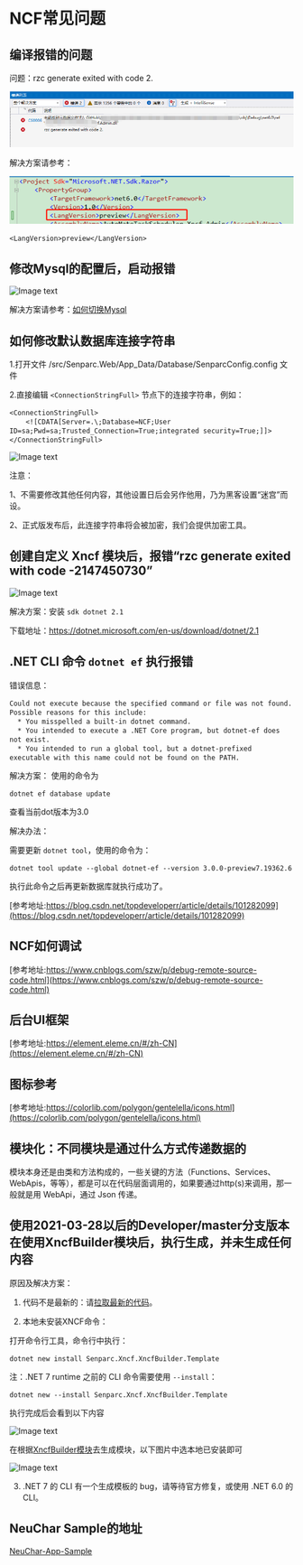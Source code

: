 # NCF常见问题

## 编译报错的问题

问题：rzc generate exited with code 2.

![Image text](./images/common_problem/xncf_builder_error_02.png)

解决方案请参考：

![Image text](./images/common_problem/xncf_builder_error_02_solution.png)

```
<LangVersion>preview</LangVersion>
```

## 修改Mysql的配置后，启动报错

![Image text](./images/common_problem/mysql_engine_error.png)

解决方案请参考：[如何切换Mysql](/start/database/appoint_database.html)

## 如何修改默认数据库连接字符串

1.打开文件 /src/Senparc.Web/App_Data/Database/SenparcConfig.config 文件

2.直接编辑 `<ConnectionStringFull>` 节点下的连接字符串，例如：

    <ConnectionStringFull>
        <![CDATA[Server=.\;Database=NCF;User ID=sa;Pwd=sa;Trusted_Connection=True;integrated security=True;]]>
    </ConnectionStringFull>

![Image text](./images/common_problem/modify_database_connectstring.png)

注意：

1、不需要修改其他任何内容，其他设置日后会另作他用，乃为黑客设置“迷宫”而设。

2、正式版发布后，此连接字符串将会被加密，我们会提供加密工具。

## 创建自定义 Xncf 模块后，报错“rzc generate exited with code -2147450730”
![Image text](./images/common_problem/xncf_builder_error.png)

解决方案：安装 `sdk dotnet 2.1`

下载地址：https://dotnet.microsoft.com/en-us/download/dotnet/2.1


## .NET CLI 命令 `dotnet ef` 执行报错

错误信息：
```
Could not execute because the specified command or file was not found.
Possible reasons for this include:
  * You misspelled a built-in dotnet command.
  * You intended to execute a .NET Core program, but dotnet-ef does not exist.
  * You intended to run a global tool, but a dotnet-prefixed executable with this name could not be found on the PATH.
```

解决方案：
使用的命令为
```
dotnet ef database update
```
查看当前dot版本为3.0

解决办法：

需要更新 `dotnet tool`，使用的命令为：
```
dotnet tool update --global dotnet-ef --version 3.0.0-preview7.19362.6
```
执行此命令之后再更新数据库就执行成功了。

[参考地址:https://blog.csdn.net/topdeveloperr/article/details/101282099](https://blog.csdn.net/topdeveloperr/article/details/101282099)

## NCF如何调试

[参考地址:https://www.cnblogs.com/szw/p/debug-remote-source-code.html](https://www.cnblogs.com/szw/p/debug-remote-source-code.html)

## 后台UI框架

[参考地址:https://element.eleme.cn/#/zh-CN](https://element.eleme.cn/#/zh-CN)

## 图标参考

[参考地址:https://colorlib.com/polygon/gentelella/icons.html](https://colorlib.com/polygon/gentelella/icons.html)

## 模块化：不同模块是通过什么方式传递数据的

模块本身还是由类和方法构成的，一些关键的方法（Functions、Services、WebApis，等等），都是可以在代码层面调用的，如果要通过http(s)来调用，那一般就是用 WebApi，通过 Json 传递。

## 使用2021-03-28以后的Developer/master分支版本在使用XncfBuilder模块后，执行生成，并未生成任何内容

原因及解决方案：

 1. 代码不是最新的：请[拉取最新的代码](/start/start-develop/get-ncf-template)。

 2. 本地未安装XNCF命令：

 打开命令行工具，命令行中执行：

```
dotnet new install Senparc.Xncf.XncfBuilder.Template
```

注：.NET 7 runtime 之前的 CLI 命令需要使用 `--install`：

```
dotnet new --install Senparc.Xncf.XncfBuilder.Template
```

执行完成后会看到以下内容

![Image text](./images/common_problem/generator_xncf_cli.png)

在根据[XncfBuilder模块](/start/xncf-develop/create-xncf.html)去生成模块，以下图片中选本地已安装即可

![Image text](./images/common_problem/xncf_builder_template_new.png)

3. .NET 7 的 CLI 有一个生成模板的 bug，请等待官方修复，或使用 .NET 6.0 的 CLI。

## NeuChar Sample的地址

[NeuChar-App-Sample](https://github.com/Senparc/NeuChar-App-Sample)